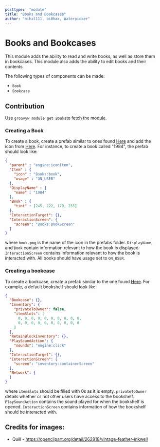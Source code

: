 ```yaml
---
posttype:  "module"  
title: "Books and Bookcases"
author: "nihal111, bi0hax, Waterpicker"
---
```

# Books and Bookcases

This module adds the ability to read and write books, as well as store them in bookcases.
This module also adds the ability to edit books and their contents.

The following types of components can be made:
* `Book`
* `Bookcase`


## Contribution

Use `groovyw module get Books`to fetch the module.


### Creating a Book

To create a book, create a prefab similar to ones found [Here](https://github.com/Terasology/Books/tree/master/assets/prefabs) and add the icon from [Here](https://github.com/Terasology/Books/tree/master/assets/textures).
For instance, to create a book called "1984", the prefab should look like:

```json
{
  "parent" : "engine:iconItem",
  "Item" : {
    "icon" : "Books:book",
    "usage" : "ON_USER"
  },
  "DisplayName" : {
    "name" : "1984"
  },
  "Book" : {
    "tint" : [245, 222, 179, 255]
  },
  "InteractionTarget": {},
  "InteractionScreen": {
    "screen": "Books:BookScreen"
  }
} 
```

where `book.png` is the name of the icon in the prefabs folder.
`DisplayName` and `Book` contain information relevant to how the book is displayed.
`InteractionScreen` contains information relevant to how the book is interacted with.
All books should have usage set to `ON_USER`.

### Creating a bookcase

To create a bookcase, create a prefab similar to the one found [Here](https://github.com/Terasology/Books/tree/master/assets/prefabs).
For example, a default bookshelf should look like:

```json
{
  "Bookcase": {},
  "Inventory": {
    "privateToOwner": false,
    "itemSlots": [
      0, 0, 0, 0, 0, 0, 0, 0, 0, 0,
      0, 0, 0, 0, 0, 0, 0, 0, 0, 0
    ]
  },
  "RetainBlockInventory": {},
  "PlaySoundAction": {
    "sounds": "engine:click"
  },
  "InteractionTarget": {},
  "InteractionScreen": {
    "screen": "inventory:containerScreen"
  },
  "Network": {
  }
}
```

where `itemSlots` should be filled with 0s as it is empty.
`privateToOwner` details whether or not other users have access to the bookshelf.
`PlaySoundAction` contains the sound played for when the bookshelf is opened.
`InteractionScreen` contains information of how the bookshelf should be interacted with.


## Credits for images:
- Quill - https://openclipart.org/detail/262818/vintage-feather-inkwell
